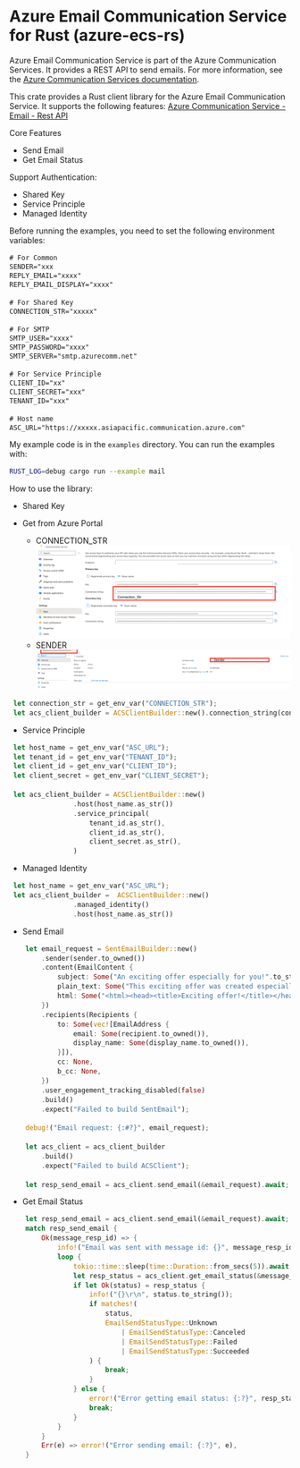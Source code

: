 # Azure Email Communication Service  for Rust (azure-ecs-rs)

Azure Email Communication Service is part of the Azure Communication Services. It provides a REST API to send emails.
For more information, see the [Azure Communication Services documentation](https://learn.microsoft.com/en-us/azure/communication-services/).

This crate provides a Rust client library for the Azure Email Communication Service. It supports the following features:
[Azure Communication Service - Email - Rest API](https://learn.microsoft.com/en-us/rest/api/communication/email/send?tabs=HTTP)


Core Features
- Send Email
- Get Email Status

Support Authentication:
- Shared Key
- Service Principle
- Managed Identity


Before running the examples, you need to set the following environment variables:

```aiignore
# For Common
SENDER="xxx
REPLY_EMAIL="xxxx"
REPLY_EMAIL_DISPLAY="xxxx"

# For Shared Key
CONNECTION_STR="xxxxx"

# For SMTP
SMTP_USER="xxxx"
SMTP_PASSWORD="xxxx"
SMTP_SERVER="smtp.azurecomm.net"

# For Service Principle
CLIENT_ID="xx"
CLIENT_SECRET="xxx"
TENANT_ID="xxx"

# Host name
ASC_URL="https://xxxxx.asiapacific.communication.azure.com"

```
My example code is in the `examples` directory. You can run the examples with:
```sh
RUST_LOG=debug cargo run --example mail
```
How to use the library:
- Shared Key

- Get from Azure Portal
  - CONNECTION_STR
    ![Alt text](https://github.com/preedep/rust_azure_email_communication/blob/develop/images/image2.png "Connection String")
  - SENDER
    ![Alt text](https://github.com/preedep/rust_azure_email_communication/blob/develop/images/image1.png "Sender")


```rust
 let connection_str = get_env_var("CONNECTION_STR");
 let acs_client_builder = ACSClientBuilder::new().connection_string(connection_str.as_str())
```
- Service Principle
```rust
 let host_name = get_env_var("ASC_URL");
 let tenant_id = get_env_var("TENANT_ID");
 let client_id = get_env_var("CLIENT_ID");
 let client_secret = get_env_var("CLIENT_SECRET");
 
 let acs_client_builder = ACSClientBuilder::new()
                .host(host_name.as_str())
                .service_principal(
                    tenant_id.as_str(),
                    client_id.as_str(),
                    client_secret.as_str(),
                )
```
- Managed Identity
```rust
 let host_name = get_env_var("ASC_URL");
 let acs_client_builder =  ACSClientBuilder::new()
                .managed_identity()
                .host(host_name.as_str())
```

- Send Email
```rust
    let email_request = SentEmailBuilder::new()
        .sender(sender.to_owned())
        .content(EmailContent {
            subject: Some("An exciting offer especially for you!".to_string()),
            plain_text: Some("This exciting offer was created especially for you, our most loyal customer.".to_string()),
            html: Some("<html><head><title>Exciting offer!</title></head><body><h1>This exciting offer was created especially for you, our most loyal customer.</h1></body></html>".to_string()),
        })
        .recipients(Recipients {
            to: Some(vec![EmailAddress {
                email: Some(recipient.to_owned()),
                display_name: Some(display_name.to_owned()),
            }]),
            cc: None,
            b_cc: None,
        })
        .user_engagement_tracking_disabled(false)
        .build()
        .expect("Failed to build SentEmail");

    debug!("Email request: {:#?}", email_request);

    let acs_client = acs_client_builder
        .build()
        .expect("Failed to build ACSClient");

    let resp_send_email = acs_client.send_email(&email_request).await;
```

- Get Email Status
```rust
    let resp_send_email = acs_client.send_email(&email_request).await;
    match resp_send_email {
        Ok(message_resp_id) => {
            info!("Email was sent with message id: {}", message_resp_id);
            loop {
                tokio::time::sleep(time::Duration::from_secs(5)).await;
                let resp_status = acs_client.get_email_status(&message_resp_id).await;
                if let Ok(status) = resp_status {
                    info!("{}\r\n", status.to_string());
                    if matches!(
                        status,
                        EmailSendStatusType::Unknown
                            | EmailSendStatusType::Canceled
                            | EmailSendStatusType::Failed
                            | EmailSendStatusType::Succeeded
                    ) {
                        break;
                    }
                } else {
                    error!("Error getting email status: {:?}", resp_status);
                    break;
                }
            }
        }
        Err(e) => error!("Error sending email: {:?}", e),
    }
```